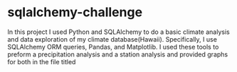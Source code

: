 # sqlalchemy-challenge
In this project I used Python and SQLAlchemy to do a basic climate analysis and data exploration of my climate database(Hawaii). Specifically, I use SQLAlchemy ORM queries, Pandas, and Matplotlib. I used these tools to preform a precipitation analysis and a station analysis and provided graphs for both in the file titled 
